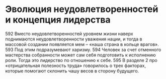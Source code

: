 # Эволюция неудовлетворенностей и концепция лидерства

592 Вместо неудовлетворенностей уровнем жизни наверх поднимаются неудовлетворенности уважения нации, и тогда в массовой создании появляется мем – «наша страна в кольце врагов». 
593 Под этим подразумевают харизму.
594 Человек за счет отменного мастерства собранности может сам себя подготовить к исполнению роли. Тогда это лидерство по отношению к себе.
595 В разделе 2 про «отрицательная полезность труда» говорилось о трех факторах, которые помогают склонить чашу весов в сторону будущего.
